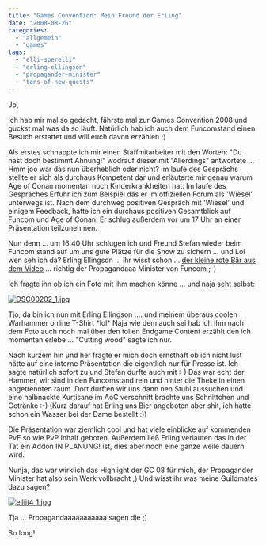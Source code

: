 ```yaml
---
title: "Games Convention: Mein Freund der Erling"
date: "2008-08-26"
categories: 
  - "allgemein"
  - "games"
tags: 
  - "elli-sperelli"
  - "erling-ellingson"
  - "propagander-minister"
  - "tons-of-new-quests"
---
```


Jo,

ich hab mir mal so gedacht, fährste mal zur Games Convention 2008 und guckst mal was da so läuft. Natürlich hab ich auch dem Funcomstand einen Besuch erstattet und will euch davon erzählen ;)

Als erstes schnappte ich mir einen Staffmitarbeiter mit den Worten: "Du hast doch bestimmt Ahnung!" wodrauf dieser mit "Allerdings" antwortete ... Hmm joo war das nun überheblich oder nicht? Im laufe des Gesprächs stellte er sich als durchaus Kompetent dar und erläuterte mir genau warum Age of Conan momentan noch Kinderkrankheiten hat. Im laufe des Gespräches Erfuhr ich zum Beispiel das er im offiziellen Forum als 'Wiesel' unterwegs ist. Nach dem durchweg positiven Gespräch mit 'Wiesel' und einigem Feedback, hatte ich ein durchaus positiven Gesamtblick auf Funcom und Age of Conan. Er schlug außerdem vor um 17 Uhr an einer Präsentation teilzunehmen.

Nun denn ... um 16:40 Uhr schlugen ich und Freund Stefan wieder beim Funcom stand auf um uns gute Plätze für die Show zu sichern ... und Lol wen seh ich da? Erling Ellingson ... ihr wisst schon ... [der kleine rote Bär aus dem Video](http://blog.grrbrr.de/?p=3) ... richtig der Propagandaaa Minister von Funcom ;-)

Ich fragte ihn ob ich ein Foto mit ihm machen könne ... und naja seht selbst:

[![DSC00202_1.jpg](/blog/images/DSC00202_1.jpg "DSC00202_1.jpg")](http://blog.grrbrr.de/wp-content/uploads/2008/08/DSC00202.jpg)

Tjo, da bin ich nun mit Erling Ellingson .... und meinem überaus coolen Warhammer online T-Shirt \*lol\* Naja wie dem auch sei hab ich ihm nach dem Foto auch noch mal über den tollen Endgame Content erzählt den ich momentan erlebe ... "Cutting wood" sagte ich nur.

Nach kurzem hin und her fragte er mich doch ernsthaft ob ich nicht lust hätte auf eine interne Präsentation die eigentlich nur für Presse ist. Ich sagte natürlich sofort zu und Stefan durfte auch mit :-) Das war echt der Hammer, wir sind in den Funcomstand rein und hinter die Theke in einen abgetrennten raum. Dort durften wir uns dann nen Stuhl aussuchen und eine halbnackte Kurtisane im AoC verschnitt brachte uns Schnittchen und Getränke :-) (Kurz darauf hat Erling uns Bier angeboten aber shit, ich hatte schon ein Wasser bei der Dame bestellt :))

Die Präsentation war ziemlich cool und hat viele einblicke auf kommenden PvE so wie PvP Inhalt geboten. Außerdem ließ Erling verlauten das in der Tat ein Addon IN PLANUNG! ist, dies aber noch eine ganze weile dauern wird.

Nunja, das war wirklich das Highlight der GC 08 für mich, der Propagander Minister hat also sein Werk vollbracht ;) Und wisst ihr was meine Guildmates dazu sagen?

[![elliit4_1.jpg](/blog/images/elliit4_1.jpg "elliit4_1.jpg")](http://blog.grrbrr.de/wp-content/uploads/2008/08/elliit4.jpg)

Tja ... Propagandaaaaaaaaaaa sagen die ;)

So long!
